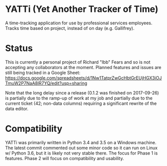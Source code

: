# YATTi (Yet Another Tracker of Time)

A time-tracking application for use by professional services employees. Tracks time based on project, instead of on day (e.g. Gallifrey).

# Status

This is currently a personal project of Richard "Ibb" Fears and so is not accepting any collaborators at the moment. Planned features and issues are still being tracked in a Google Sheet: https://docs.google.com/spreadsheets/d/1Nw1TatprZwGcHbtGrEUjHGX3iOJTmuW2P7NaA8lR7YQ/edit?usp=sharing

Note that the long delay since a release (0.1.2 was finished on 2017-09-26) is partially due to the ramp-up of work at my job and partially due to the current ticket (42; non-data columns) requiring a significant rewrite of the data editor.

# Compatibility

YATTi was primarily written in Python 3.4 and 3.5 on a Windows machine. The latest commit commented out some minor code so it can run on Linux w/ Python 3.6, but it is likely not very stable there. The focus for Phase 1 is features. Phase 2 will focus on compatibility and usability.
